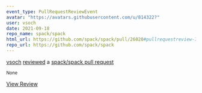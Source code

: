 ```yaml
---
event_type: PullRequestReviewEvent
avatar: "https://avatars.githubusercontent.com/u/814322?"
user: vsoch
date: 2021-09-18
repo_name: spack/spack
html_url: https://github.com/spack/spack/pull/26020#pullrequestreview-758080429
repo_url: https://github.com/spack/spack
---
```


<a href='https://github.com/vsoch' target='_blank'>vsoch</a> <a href='https://github.com/spack/spack/pull/26020#pullrequestreview-758080429' target='_blank'>reviewed</a> a <a href='https://github.com/spack/spack/pull/26020' target='_blank'>spack/spack pull request</a>

<small>None</small>

<a href='https://github.com/spack/spack/pull/26020#pullrequestreview-758080429' target='_blank'>View Review</a>